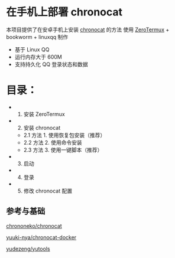 # 在手机上部署 chronocat

本项目提供了在安卓手机上安装 [chronocat](https://github.com/chrononeko/chronocat) 的方法
使用 [ZeroTermux](https://github.com/hanxinhao000/ZeroTermux) + bookworm + linuxqq 制作

- 基于 Linux QQ
- 运行内存大于 600M
- 支持持久化 QQ 登录状态和数据

# 目录：

- 1. 安装 ZeroTermux
- 2. 安装 chronocat
  - 2.1 方法 1. 使用恢复包安装（推荐）
  - 2.2 方法 2. 使用命令安装
  - 2.3 方法 3. 使用一键脚本（推荐）
- 3. 启动
- 4. 登录
- 5. 修改 chronocat 配置

## 参考与基础

[chrononeko/chronocat](https://github.com/chrononeko/chronocat)

[yuuki-nya/chronocat-docker](https://github.com/yuuki-nya/chronocat-docker/blob/main/Dockerfile)

[yudezeng/yutools](https://gitee.com/yudezeng/yutools)
